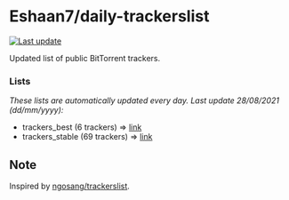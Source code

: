 
# Eshaan7/daily-trackerslist 

[![Last update](https://img.shields.io/badge/Last%20update-28/08/2021-blue.svg)](#)

Updated list of public BitTorrent trackers.

### Lists
*These lists are automatically updated every day. Last update 28/08/2021 (_dd/mm/yyyy_):*

* trackers_best (6 trackers) => [link](https://raw.githubusercontent.com/eshaan7/daily-trackerslist/master/trackers_best.txt)
* trackers_stable (69 trackers) => [link](https://raw.githubusercontent.com/eshaan7/daily-trackerslist/master/trackers_stable.txt)

## Note

Inspired by [ngosang/trackerslist](https://github.com/ngosang/trackerslist).
